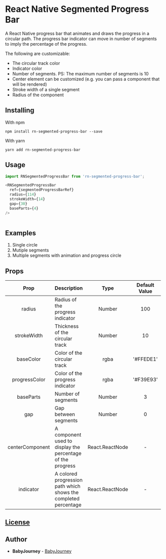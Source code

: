 # React Native Segmented Progress Bar

A React Native progress bar that animates and draws the progress in a circular path. The progress bar indicator can move in number of segments to imply the percentage of the progress.

The following are customizable:
 - The circular track color
 - Indicator color
 - Number of segments. PS: The maximum number of segments is 10
 - Center element can be customized (e.g. you can pass a component that will be rendered)
 - Stroke width of a single segment
 - Radius of the component

## Installing

With npm

```
npm install rn-segmented-progress-bar --save
```

With yarn

```
yarn add rn-segmented-progress-bar
```

## Usage

```javascript
import RNSegmentedProgressBar from 'rn-segmented-progress-bar';

<RNSegmentedProgressBar
  ref={segmentedProgressBarRef}
  radius={114}
  strokeWidth={14}
  gap={30}
  baseParts={4}
/>
      
```

## Examples

1. Single circle
2. Mutiple segments
3. Multiple segments with animation and progress circle

## Props

| Prop                        | Description                                                                           | Type                          | Default Value       | Required |
| :--------------------------:|:--------------------------------------------------------------------------------------|:-----------------------------:|:-------------------:|:--------:|
| radius                       | Radius of the progress indicator                                                                        | Number                        | 100                   | True     |
| strokeWidth                 |Thickness of the circular track                      | Number                        | 10                   | True    |
| baseColor       | Color of the circular track                                                      | rgba                        | '#FFEDE1'       | False    |
| progressColor                      | Color of the progress indicator                                                                | rgba                        | '#F39E93'                  | False    |
| baseParts           | Number of segments                                                   | Number                        | 3                  | False    |
| gap           | Gap between segments                                                   | Number                        | 0                  | False    |
| centerComponent         | A component used to display the percentage of the progress                                         | React.ReactNode                        | -                  | False    |
| indicator         |  A colored progression path which shows the completed percentage                                               | React.ReactNode                        | -                  | False    |


 
## [License](https://github.com/baby-journey/rn-segmented-progress-bar/blob/main/LICENSE)

## Author

* **BabyJourney** - [BabyJourney](https://github.com/baby-journey/rn-segmented-progress-bar)
